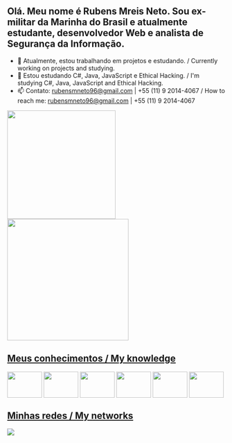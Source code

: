 ## Olá. Meu nome é Rubens Mreis Neto. Sou ex-militar da Marinha do Brasil e atualmente estudante, desenvolvedor Web e analista de Segurança da Informação.



- 🔭 Atualmente, estou trabalhando em projetos e estudando. / Currently working on projects and studying.
- 🌱 Estou estudando C#, Java, JavaScript e Ethical Hacking. / I'm studying C#, Java, JavaScript and Ethical Hacking.
- 📫 Contato: rubensmneto96@gmail.com | +55 (11) 9 2014-4067  / How to reach me: rubensmneto96@gmail.com | +55 (11) 9 2014-4067


<div>
  <a href="https://github.com/rubensmneto96">
  <img height="250em" src="https://github-readme-stats.vercel.app/api?username=rubensmneto96&show_icons=true&theme=dark"/>
  <img height="280em" src="https://github-readme-stats.vercel.app/api/top-langs/?username=rubensmneto96&exclude_repo=github-readme-stats,rubensmneto96.github.io"/>
</div>
  
## Meus conhecimentos / My knowledge
  
<div style="display: inline-block">
  <img align="center" width="80" height="60" src="https://cdn.jsdelivr.net/gh/devicons/devicon/icons/html5/html5-original.svg" />
  <img align="center" width="80" height="60" src="https://cdn.jsdelivr.net/gh/devicons/devicon/icons/css3/css3-original.svg" />
  <img align="center" width="80" height="60" src="https://cdn.jsdelivr.net/gh/devicons/devicon/icons/javascript/javascript-original.svg" />
  <img align="center" width="80" height="60" src="https://cdn.jsdelivr.net/gh/devicons/devicon/icons/c/c-original.svg"" />
  <img align="center" width="80" height="60" src="https://cdn.jsdelivr.net/gh/devicons/devicon/icons/python/python-original.svg"" />
  <img align="center" width="80" height="60" src="https://cdn.jsdelivr.net/gh/devicons/devicon/icons/ruby/ruby-plain.svg"" />
</div>

## Minhas redes / My networks
                                                                                                                          
<div style="display: inline-block">
  <img src="https://img.shields.io/badge/LinkedIn-0077B5?style=for-the-badge&logo=linkedin&logoColor=white" href="https://www.linkedin.com/in/rubens-mreis-neto/" />
</div>
